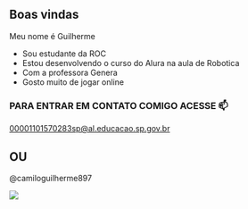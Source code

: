 ## Boas vindas 

 Meu nome é Guilherme

- Sou estudante da ROC
- Estou desenvolvendo o curso do Alura na aula de Robotica
- Com a professora Genera
- Gosto muito de jogar online

### PARA ENTRAR EM CONTATO COMIGO ACESSE 📫
00001101570283sp@al.educacao.sp.gov.br

## OU

@camiloguilherme897



![](https://media.tenor.com/XLRs8m9u9ikAAAAi/inosuke-demon-slayer.gif)
